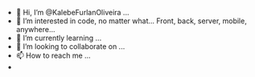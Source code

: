 - 👋 Hi, I’m @KalebeFurlanOliveira ...
- 👀 I’m interested in code, no matter what... Front, back, server, mobile, anywhere...
- 🌱 I’m currently learning ...
- 💞️ I’m looking to collaborate on ...
- 📫 How to reach me ...
- 
<!---
KalebeFurlanOliveira/KalebeFurlanOliveira is a ✨ special ✨ repository because its `README.md` (this file) appears on your GitHub profile ...
You can click the Preview link to take a look at your changes ...
--->

